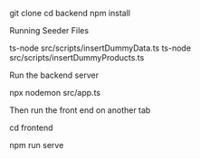 git clone <repository-url>
cd backend
npm install


Running Seeder Files

ts-node src/scripts/insertDummyData.ts
ts-node src/scripts/insertDummyProducts.ts

Run the backend server

npx nodemon src/app.ts

Then run the front end on another tab

cd frontend

npm run serve
